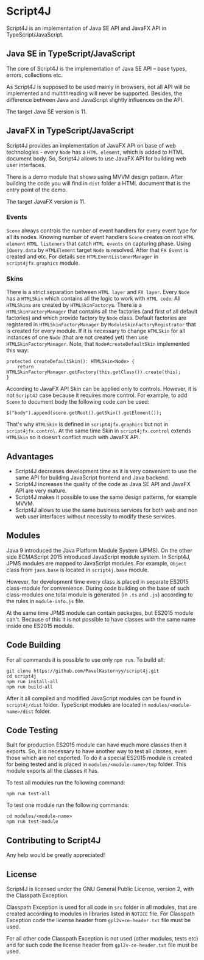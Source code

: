 # Script4J
Script4J is an implementation of Java SE API and JavaFX API in TypeScript/JavaScript.

## Java SE in TypeScript/JavaScript
The core of Script4J is the implementation of Java SE API – base types, errors, collections etc. 

As Script4J is supposed to be used mainly in browsers, not all API will be implemented and multithreading will never 
be supported. Besides, the difference between Java and JavaScript slightly influences on the API.

The target Java SE version is 11.

## JavaFX in TypeScript/JavaScript
Script4J provides an implementation of JavaFX API on base of web technologies - every `Node` has a `HTML element`, which
is added to HTML document body. So, Script4J allows to use JavaFX API for building web user interfaces.

There is a demo module that shows using MVVM design pattern. After building the code you will find in `dist` folder 
a HTML document that is the entry point of the demo.

The target JavaFX version is 11.

### Events
`Scene` always controls the number of event handlers for every event type for all its nodes. Knowing number of event
handlers `Scene` creates on root `HTML element` `HTML listeners` that catch `HTML events` on capturing phase. 
Using `jQuery.data` by `HTMLElement` target `Node` is resolved. After that `FX Event` is created and etc. For details 
see `HTMLEventListenerManager` in `script4jfx.graphics` module.

### Skins
There is a strict separation between `HTML layer` and `FX layer`. Every `Node` has a `HTMLSkin` which contains all the
logic to work with `HTML code`. All `HTMLSkin`s are created by `HTMLSkinFactory`s. There is a `HTMLSkinFactoryManager`
that contains all the factories (and first of all default factories) and which provide factory by `Node` class. Default
factories are registered in `HTMLSkinFactoryManager` by `ModuleSkinFactoryRegistrator` that is created for every module.
If it is necessary to change `HTMLSkin` for all instances of one `Node` (that are not created yet) then use 
`HTMLSkinFactoryManager`. Note, that `Node#createDefaultSkin` implemented this way:

```
protected createDefaultSkin(): HTMLSkin<Node> {
    return HTMLSkinFactoryManager.getFactory(this.getClass()).create(this);
}
```

According to JavaFX API Skin can be applied only to controls. However, it is not `Script4J` case because it requires 
more control. For example, to add `Scene` to document body the following code can be used:
```
$("body").append(scene.getRoot().getSkin().getElement());
```
That's why `HTMLSkin` is defined in `script4jfx.graphics` but not in `script4jfx.control`. At the same time Skin in
`script4jfx.control` extends `HTMLSkin` so it doesn't conflict much with JavaFX API.

## Advantages
* Script4J decreases development time as it is very convenient to use the same API for building JavaScript frontend and
Java backend.
* Script4J increases the quality of the code as Java SE API and JavaFX API are very mature.
* Script4J makes it possible to use the same design patterns, for example MVVM.
* Script4J allows to use the same business services for both web and non web user interfaces without necessity to modify
these services.

## Modules
Java 9 introduced the Java Platform Module System (JPMS). On the other side ECMAScript 2015 introduced JavaScript 
module system. In Script4J, JPMS modules are mapped to JavaScript modules. For example, `Object` class from
`java.base` is located in `script4j.base` module.

However, for development time every class is placed in separate ES2015 class-module for convenience. During code 
building on the base of such class-modules one total module is generated (in `.ts` and `.js`) according to the rules in
`module-info.js` file.

At the same time JPMS module can contain packages, but ES2015 module can't. Because of this it is not possible to have
classes with the same name inside one ES2015 module.

## Code Building
For all commands it is possible to use only `npm run`. To build all:
```
git clone https://github.com/PavelKastornyy/script4j.git
cd script4j
npm run install-all
npm run build-all
```
After it all compiled and modified JavaScript modules can be found in `script4j/dist` folder. TypeScript modules are 
located in `modules/<module-name>/dist` folder.

## Code Testing
Built for production ES2015 module can have much more classes then it exports. So, it is necessary to have another way
to test all classes, even those which are not exported. To do it a special ES2015 module is created for being tested 
and is placed in `modules/<module-name>/tmp` folder. This module exports all the classes it has.

To test all modules run the following command:
```
npm run test-all
```

To test one module run the following commands:
```
cd modules/<module-name>
npm run test-module
```

## Contributing to Script4J
Any help would be greatly appreciated!

## License

Script4J is licensed under the GNU General Public License, version 2, with the Classpath Exception. 

Classpath Exception is used for all code in `src` folder in all modules, that are created according to modules in 
libraries listed in `NOTICE` file. For Classpath Exception code the license header from `gpl2v+ce-header.txt` file must 
be used.

For all other code Classpath Exception is not used (other modules, tests etc) and for such code the license header 
from `gpl2v-ce-header.txt` file must be used.

